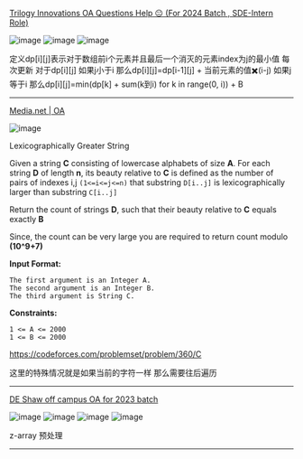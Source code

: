 [Trilogy Innovations OA Questions Help 😐 (For 2024 Batch , SDE-Intern Role)](https://leetcode.com/discuss/interview-question/2780180/Trilogy-Innovations-OA-Questions-Help-%28For-2024-Batch-SDE-Intern-Role%29)

![image](https://assets.leetcode.com/users/images/4ec0cca1-040a-4fe1-9f1b-dd37f45e8af3_1667629023.391552.jpeg)
![image](https://assets.leetcode.com/users/images/19acaa49-a180-45e4-b15c-6d0622ae0547_1667629026.4647093.jpeg)
![image](https://assets.leetcode.com/users/images/5d22d398-7218-4976-91ae-97ca808384c3_1667629029.6945503.jpeg)

定义dp[i][j]表示对于数组前i个元素并且最后一个消灭的元素index为j的最小值
每次更新 对于dp[i][j] 如果j小于i 那么dp[i][j]=dp[i-1][j] + 当前元素的值✖️(i-j) 
如果j等于i 那么dp[i][j]=min(dp[k] + sum(k到i) for k in range(0, i)) + B

----

[Media.net | OA](https://leetcode.com/discuss/interview-question/2415905/Media.net-or-OA)

![image](https://assets.leetcode.com/users/images/c3ae564d-94a1-45b8-a5f9-e5886719b479_1659122058.8588572.png)

Lexicographically Greater String

Given a string  **C**  consisting of lowercase alphabets of size  **A**. For each string  **D**  of length  **n**, its beauty relative to  **C**  is defined as the number of pairs of indexes i,j  `(1<=i<=j<=n)`  that substring  `D[i..j]`  is lexicographically larger than substring  `C[i..j]`

Return the count of strings  **D**, such that their beauty relative to  **C**  equals exactly  **B**

Since, the count can be very large you are required to return count modulo  **(10^9+7)**

**Input Format:**

```
The first argument is an Integer A. 
The second argument is an Integer B.
The third argument is String C.

```

**Constraints:**

```
1 <= A <= 2000
1 <= B <= 2000
```

https://codeforces.com/problemset/problem/360/C

这里的特殊情况就是如果当前的字符一样 那么需要往后遍历

---

[DE Shaw off campus OA for 2023 batch](https://leetcode.com/discuss/interview-question/2924772/DE-Shaw-off-campus-OA-for-2023-batch)

![image](https://assets.leetcode.com/users/images/e3136e52-13d3-4d25-83e9-552d02de7ccf_1671354141.5021994.jpeg)
![image](https://assets.leetcode.com/users/images/60630004-c7ad-4e70-a228-803051aed1fd_1671354146.3915162.jpeg)
![image](https://assets.leetcode.com/users/images/1ade8934-7845-4875-8d09-b53c326a8b29_1671354152.7762477.jpeg)
![image](https://assets.leetcode.com/users/images/f2251c8c-7b04-4319-a69d-bf98009fa062_1671354162.1698763.jpeg)

z-array 预处理

----
<!--stackedit_data:
eyJoaXN0b3J5IjpbLTIwMDg4NzU4OTMsLTY2MzQ4MDM0OSwtMT
Y5Nzk2MzI5OF19
-->